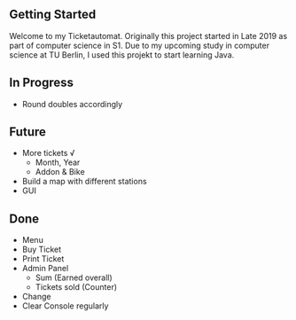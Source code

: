 ## Getting Started

Welcome to my Ticketautomat.
Originally this project started in Late 2019 as part of computer science in S1.
Due to my upcoming study in computer science at TU Berlin, I used this projekt
to start learning Java.

## In Progress

- Round doubles accordingly

## Future

- More tickets √
  - Month, Year
  - Addon & Bike
- Build a map with different stations
- GUI

## Done

- Menu
- Buy Ticket
- Print Ticket
- Admin Panel
  - Sum (Earned overall)
  - Tickets sold (Counter)
- Change
- Clear Console regularly
